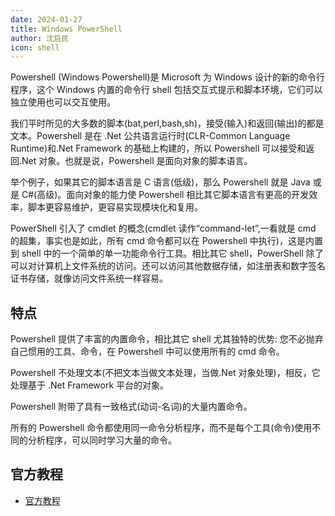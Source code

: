 ```yaml
---
date: 2024-01-27
title: Windows PowerShell
author: 沈启民
icon: shell
---
```


Powershell (Windows Powershell)是 Microsoft 为 Windows 设计的新的命令行程序，这个 Windows 内置的命令行 shell 包括交互式提示和脚本环境，它们可以独立使用也可以交互使用。

<!-- more -->

我们平时所见的大多数的脚本(bat,perl,bash,sh)，接受(输入)和返回(输出)的都是文本。Powershell 是在 .Net 公共语言运行时(CLR-Common Language Runtime)和.Net Framework 的基础上构建的，所以 Powershell 可以接受和返回.Net 对象。也就是说，Powershell 是面向对象的脚本语言。

举个例子，如果其它的脚本语言是 C 语言(低级)，那么 Powershell 就是 Java 或是 C\#(高级)。面向对象的能力使 Powershell 相比其它脚本语言有更高的开发效率，脚本更容易维护，更容易实现模块化和复用。

PowerShell 引入了 cmdlet 的概念(cmdlet 读作“command-let”,一看就是 cmd 的超集，事实也是如此，所有 cmd 命令都可以在 Powershell 中执行)，这是内置到 shell 中的一个简单的单一功能命令行工具。相比其它 shell，PowerShell 除了可以对计算机上文件系统的访问。还可以访问其他数据存储，如注册表和数字签名证书存储，就像访问文件系统一样容易。

## 特点

Powershell 提供了丰富的内置命令，相比其它 shell 尤其独特的优势: 您不必抛弃自己惯用的工具、命令，在 Powershell 中可以使用所有的 cmd 命令。

Powershell 不处理文本(不把文本当做文本处理，当做.Net 对象处理)，相反，它处理基于 .Net Framework 平台的对象。

Powershell 附带了具有一致格式(动词-名词)的大量内置命令。

所有的 Powershell 命令都使用同一命令分析程序，而不是每个工具(命令)使用不同的分析程序，可以同时学习大量的命令。

## 官方教程

- [官方教程](https://docs.microsoft.com/zh-cn/powershell/scripting/learn/ps101/01-getting-started?view=powershell-7.1)
